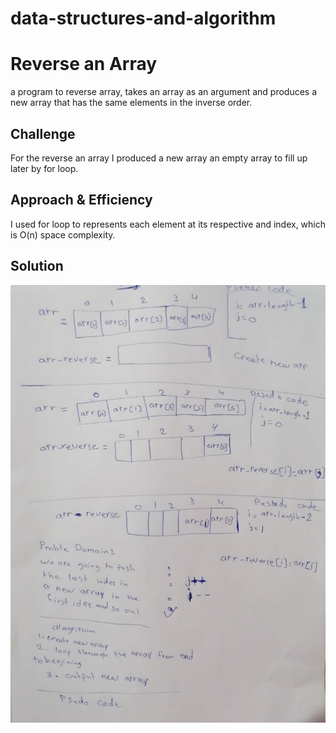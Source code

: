 # data-structures-and-algorithm

# Reverse an Array
a program to  reverse array, takes an array as an argument and produces a new array that has the same elements in the inverse order.

## Challenge
For the reverse an array I produced a new array an empty array to fill up later by for loop.

## Approach & Efficiency
I used for loop to represents each element at its respective and index, which is O(n) space complexity. 

## Solution
![whiteboard](challenge1.jpg)

